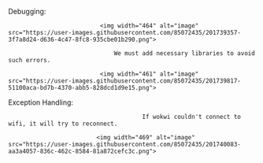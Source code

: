 Debugging:

                              <img width="464" alt="image" src="https://user-images.githubusercontent.com/85072435/201739357-3f7a8d24-d636-4c47-8fc8-935cbe01b290.png">
  
                                  We must add necessary libraries to avoid such errors.
  
                              <img width="461" alt="image" src="https://user-images.githubusercontent.com/85072435/201739817-51100aca-bd7b-4370-abb5-828dcd1d9e15.png">


Exception Handling:

                                          If wokwi couldn't connect to wifi, it will try to reconnect.

                             <img width="469" alt="image" src="https://user-images.githubusercontent.com/85072435/201740083-aa3a4057-836c-462c-8584-81a872cefc3c.png">
